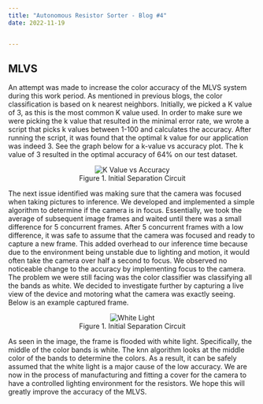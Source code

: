 ```yaml
---
title: "Autonomous Resistor Sorter - Blog #4"
date: 2022-11-19


---
```



## MLVS

An attempt was made to increase the color accuracy of the MLVS system during this work period. As mentioned in previous blogs, the color classification is based on k nearest neighbors. Initially, we picked a K value of 3, as this is the most common K value used. In order to make sure we were picking the k value that resulted in the minimal error rate, we wrote a script that picks k values between 1-100 and calculates the accuracy. After running the script, it was found that the optimal k value for our application was indeed 3. See the graph below for a k-value vs accuracy plot. The k value of 3 resulted in the optimal accuracy of 64% on our test dataset.


<p style="text-align:center">
<img src="\Autonomous-Resistor-Sorter\assets\images\post_11_10_22\KValuePlot.png" alt="K Value vs Accuracy">
<br/>
Figure 1. Initial Separation Circuit
</p>

The next issue identified was making sure that the camera was focused when taking pictures to inference. We developed and implemented a simple algorithm to determine if the camera is in focus. Essentially, we took the average of subsequent image frames and waited until there was a small difference for 5 concurrent frames. After 5 concurrent frames with a low difference, it was safe to assume that the camera was focused and ready to capture a new frame. This added overhead to our inference time because due to the environment being unstable due to lighting and motion, it would often take the camera over half a second to focus. We observed no noticeable change to the accuracy by implementing focus to the camera. 
The problem we were still facing was the color classifier was classifying all the bands as white. We decided to investigate further by capturing a live view of the device and motoring what the camera was exactly seeing. Below is an example captured frame.


<p style="text-align:center">
<img src="\Autonomous-Resistor-Sorter\assets\images\post_11_10_22\White_Light.png" alt="White Light">
<br/>
Figure 1. Initial Separation Circuit
</p>

As seen in the image, the frame is flooded with white light. Specifically, the middle of the color bands is white. The knn algorithm looks at the middle color of the bands to determine the colors. As a result, it can be safely assumed that the white light is a major cause of the low accuracy. 
We are now in the process of manufacturing and fitting a cover for the camera to have a controlled lighting environment for the resistors. We hope this will greatly improve the accuracy of the MLVS.
